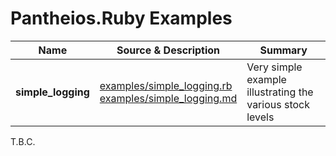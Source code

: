 # **Pantheios.Ruby** Examples

|Name|Source & Description|Summary|
|---|---|---|
|**simple_logging**|[examples/simple_logging.rb](/examples/simple_logging.rb)<br/>[examples/simple_logging.md](/examples/simple_logging.md)|Very simple example illustrating the various stock levels|


T.B.C.

